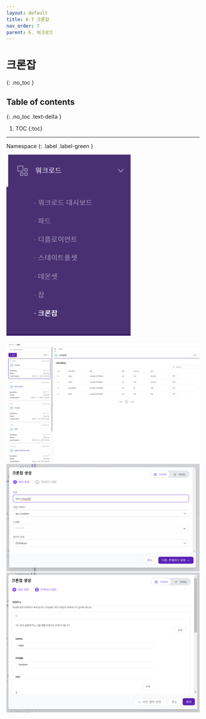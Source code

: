 ```yaml
---
layout: default
title: 6-7 크론잡
nav_order: 7
parent: 6. 워크로드
---
```


# 크론잡
{: .no_toc }

## Table of contents
{: .no_toc .text-delta }

1. TOC
{:toc}

---

<div class="code-example" markdown="1">
Namespace
{: .label .label-green }
</div>

![wl-cj.png](/assets/images/workload/wl-cj.png)


![wl-021.png](/assets/images/workload/wl-021.png)
![wl-022.png](/assets/images/workload/wl-022.png)
![wl-023.png](/assets/images/workload/wl-023.png)